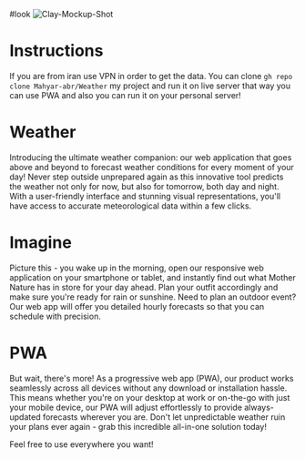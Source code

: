 #look
![Clay-Mockup-Shot](https://github.com/Mahyar-abr/Weather/assets/135314778/aac109c5-3ce0-4a8e-b79f-c2f545cbb9b8)
# Instructions
If you are from iran use VPN in order to get the data.
You can clone <code>gh repo clone Mahyar-abr/Weather</code> my project and run it on live server that way you can use PWA and also you can run it on your personal server!


# Weather
Introducing the ultimate weather companion: our web application that goes above and beyond to forecast weather conditions for every moment of your day! 
Never step outside unprepared again as this innovative tool predicts the weather not only for now, but also for tomorrow, both day and night. 
With a user-friendly interface and stunning visual representations, you'll have access to accurate meteorological data within a few clicks.
# Imagine
Picture this - you wake up in the morning, open our responsive web application on your smartphone or tablet, and instantly find out what Mother Nature has in store for your day ahead. 
Plan your outfit accordingly and make sure you're ready for rain or sunshine. Need to plan an outdoor event? Our web app will offer you detailed hourly forecasts so that you can schedule with precision.
# PWA
But wait, there's more! As a progressive web app (PWA), our product works seamlessly across all devices without any download or installation hassle. 
This means whether you're on your desktop at work or on-the-go with just your mobile device, our PWA will adjust effortlessly to provide always-updated forecasts wherever you are. 
Don't let unpredictable weather ruin your plans ever again - grab this incredible all-in-one solution today!

Feel free to use everywhere you want!
